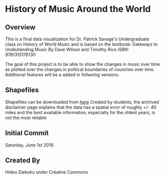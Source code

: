 # History of Music Around the World

## Overview
This is a final data visualization for Dr. Patrick Savage's Undergraduate class on History of World Music and is based on the textbook: Gateways to Undestanding Music By Dave Wilson and Timothy Rice <i>ISBN: 9781315176130</i>

The goal of this project is to be able to show the changes in music over time as plotted over the changes in political boundaries of countries over time. Additional features will be a added in follwoing versions. 


## Shapefiles

Shapefiles can be downloaded from [here](http://web.archive.org/web/20080328104539/http://library.thinkquest.org:80/C006628/download.html)
Created by students, the archived disclaimer page explains that the data has a spatial error of roughly +/- 40 miles and the best available information, especially for the oldest years, is not 
the most reliable


## Initial Commit
Saturday, June 1st 2019. 

## Created By
Hideo Daikoku under Creative Commons
